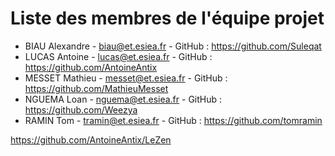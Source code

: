# Liste des membres de l'équipe projet

- BIAU Alexandre - biau@et.esiea.fr - GitHub : https://github.com/Suleqat
- LUCAS Antoine - lucas@et.esiea.fr - GitHub : https://github.com/AntoineAntix
- MESSET Mathieu - messet@et.esiea.fr - GitHub : https://github.com/MathieuMesset
- NGUEMA Loan - nguema@et.esiea.fr - GitHub : https://github.com/Weezya
- RAMIN Tom - tramin@et.esiea.fr - GitHub : https://github.com/tomramin

https://github.com/AntoineAntix/LeZen

